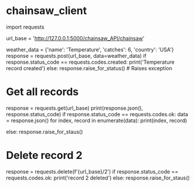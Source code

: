 # chainsaw_client

import requests


url_base = 'http://127.0.0.1:5000/chainsaw_API/chainsaw'

weather_data = {'name': 'Temperature', 'catches': 6, 'country': 'USA'}
response = requests.post(url_base, data=weather_data)
if response.status_code == requests.codes.created:
    print('Temperature record created')
else:
    response.raise_for_status()  # Raises exception


# Get all records
response = requests.get(url_base)
print(response.json(), response.status_code)
if response.status_code == requests.codes.ok:
    data = response.json()
    for index, record in enumerate(data):
        print(index, record)

else:
    response.raise_for_staus()

# Delete record 2
response = requests.delete(f'{url_base}/2')
if response.status_code == requests.codes.ok:
    print('record 2 deleted')
else:
    response.raise_for_staus()




